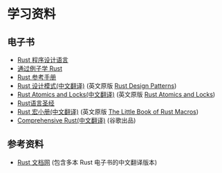 # 学习资料

## 电子书

* [Rust 程序设计语言](https://rustwiki.org/zh-CN/book/)
* [通过例子学 Rust](https://rustwiki.org/zh-CN/rust-by-example/)
* [Rust 参考手册](https://rustwiki.org/zh-CN/reference/)
* [Rust 设计模式(中文翻译)](https://chuxiuhong.com/chuxiuhong-rust-patterns-zh/intro.html) (英文原版 [Rust Design Patterns](https://rust-unofficial.github.io/patterns/))
* [Rust Atomics and Locks(中文翻译)](https://rustcc.github.io/Rust_Atomics_and_Locks/) (英文原版 [Rust Atomics and Locks](https://marabos.nl/atomics/))
* [Rust语言圣经](https://course.rs/about-book.html)
* [Rust 宏小册(中文翻译)](https://zjp-cn.github.io/tlborm/) (英文原版 [The Little Book of Rust Macros](https://veykril.github.io/tlborm/))
* [Comprehensive Rust(中文翻译)](https://google.github.io/comprehensive-rust/zh-CN/index.html) (谷歌出品)

## 参考资料

* [Rust 文档网](https://rustwiki.org/) (包含多本 Rust 电子书的中文翻译版本)

